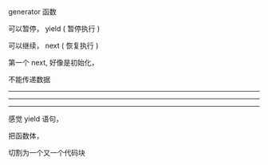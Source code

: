 generator 函数




可以暂停， yield
( 暂停执行 )




可以继续， next
( 恢复执行 )





第一个 next, 好像是初始化，

不能传递数据


<hr>

<hr>

<hr>



感觉 yield 语句，


把函数体，


切割为一个又一个代码块